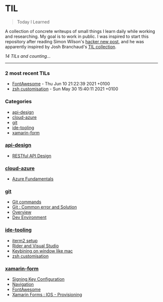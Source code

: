 # TIL
> Today I Learned

A collection of concrete writeups of small things I learn daily while working
and researching. My goal is to work in public. I was inspired to start this
repository after reading Simon Wilson's [hacker new post][1], and he was
apparently inspired by Josh Branchaud's [TIL collection][2].


_14 TILs and counting..._

---

### 2 most recent TILs

- [FontAwesome](xamarin-form/fontawesome.md) - Thu Jun 10 21:22:39 2021 +0100
- [zsh customisation](ide-tooling/zsh.md) - Sun May 30 15:40:11 2021 +0100

### Categories

- [api-design](#api-design)
- [cloud-azure](#cloud-azure)
- [git](#git)
- [ide-tooling](#ide-tooling)
- [xamarin-form](#xamarin-form)

### [api-design](#api-design)
- [RESTful API Design](api-design/RESTful.md)

### [cloud-azure](#cloud-azure)
- [Azure Fundamentals](cloud-azure/cert-fundamentals.md)

### [git](#git)
- [Git commands](git/commands.md)
- [Git : Common error and Solution](git/issues.md)
- [Overview](git/overview.md)
- [Dev Environment](git/setup.md)

### [ide-tooling](#ide-tooling)
- [iterm2 setup](ide-tooling/iterm2.md)
- [Rider and Visual Studio](ide-tooling/rider-vs.md)
- [Keybining on window like mac](ide-tooling/win-mac-keymap.md)
- [zsh customisation](ide-tooling/zsh.md)

### [xamarin-form](#xamarin-form)
- [Signing Key Configuration](xamarin-form/android-keystore.md)
- [Navigation](xamarin-form/basic-features.md)
- [FontAwesome](xamarin-form/fontawesome.md)
- [Xamarin Forms : IOS - Provisioning](xamarin-form/ios-provisioning.md)

[1]: https://simonwillison.net/2020/Apr/20/self-rewriting-readme/
[2]: https://github.com/jbranchaud/til

